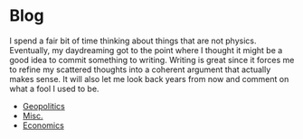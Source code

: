 # Blog

I spend a fair bit of time thinking about things that are not physics. Eventually,
my daydreaming got to
the point where I thought it might be a good idea to commit something to
writing. Writing is great since it forces me to refine my scattered thoughts into a
coherent argument that actually makes sense.
It will also let me look back years from now and
comment on what a fool I used to be.



* [Geopolitics](./writings/straits/straits.md)
* [Misc.](./writings/misc/misc.md)
* [Economics](./writings/valuation/valuation.md)
